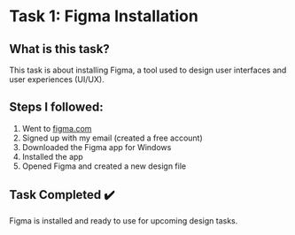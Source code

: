 # Task 1: Figma Installation

## What is this task?

This task is about installing Figma, a tool used to design user interfaces and user experiences (UI/UX).

## Steps I followed:

1. Went to [figma.com](https://www.figma.com/)
2. Signed up with my email (created a free account)
3. Downloaded the Figma app for Windows
4. Installed the app
5. Opened Figma and created a new design file


## Task Completed ✔️
Figma is installed and ready to use for upcoming design tasks.

